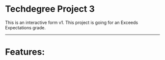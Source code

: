 # Techdegree Project 3

This is an interactive form v1. This project is going for an Exceeds Expectations grade.
______________
# Features: 


